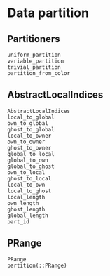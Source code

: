 # Data partition

## Partitioners

```@docs
uniform_partition
variable_partition
trivial_partition
partition_from_color
```

## AbstractLocalIndices

```@docs
AbstractLocalIndices
local_to_global
own_to_global
ghost_to_global
local_to_owner
own_to_owner
ghost_to_owner
global_to_local
global_to_own
global_to_ghost
own_to_local
ghost_to_local
local_to_own
local_to_ghost
local_length
own_length
ghost_length
global_length
part_id
```

## PRange

```@docs
PRange
partition(::PRange)
```


